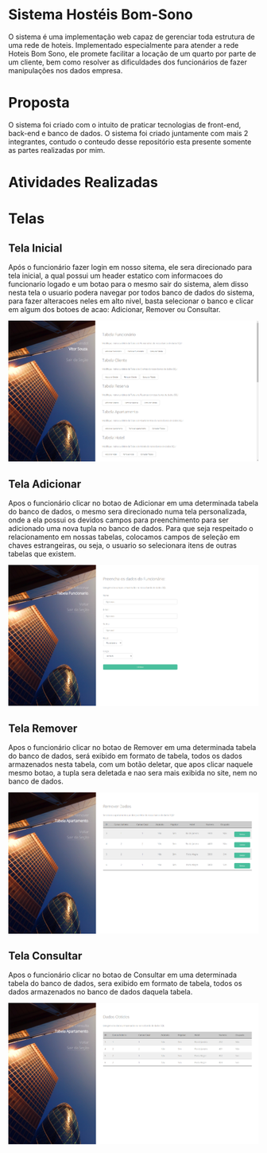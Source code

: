 # Sistema Hostéis Bom-Sono

O sistema é uma implementação web capaz de gerenciar toda estrutura de uma rede de hoteis. Implementado especialmente para atender a rede Hoteis Bom Sono, 
ele promete facilitar a locação de um quarto por parte de um cliente, bem como resolver as dificuldades dos funcionários de fazer manipulações nos dados 
empresa. 

# Proposta

O sistema foi criado com o intuito de praticar tecnologias de front-end, back-end e banco de dados. O sistema foi criado juntamente com mais 2 integrantes,
contudo o conteudo desse repositório esta presente somente as partes realizadas por mim. 

# Atividades Realizadas

# Telas 

## Tela Inicial

Após o funcionário fazer login em nosso sitema, ele sera direcionado para tela inicial, a qual possui um header estatico com informacoes do funcionario logado e um botao para o mesmo sair do sistema, alem disso nesta tela o usuario podera navegar por todos banco de dados do sistema, para fazer alteracoes neles em alto nivel, basta selecionar o banco e clicar em algum dos botoes de acao: Adicionar, Remover ou Consultar.

![alt text](https://github.com/rafazardo/RepositorioImagens/blob/main/tela_inicial.png)

## Tela Adicionar

Apos o funcionário clicar no botao de Adicionar em uma determinada tabela do banco de dados, o mesmo sera direcionado numa tela personalizada, onde a ela possui os devidos campos para preenchimento para ser adicionado uma nova tupla no banco de dados. Para que seja respeitado o relacionamento em nossas tabelas, colocamos campos de seleção em chaves estrangeiras, ou seja, o usuario so selecionara itens de outras tabelas que existem.

![alt text](https://github.com/rafazardo/RepositorioImagens/blob/main/tela_adicionar.png)

## Tela Remover

Apos o funcionário clicar no botao de Remover em uma determinada tabela do banco de dados, será exibido em formato de tabela, todos os dados armazenados nesta tabela, com um botão deletar, que apos clicar naquele mesmo botao, a tupla sera deletada e nao sera mais exibida no site, nem no banco de dados.  

![alt text](https://github.com/rafazardo/RepositorioImagens/blob/main/tela_remover.png)

## Tela Consultar

Apos o funcionário clicar no botao de Consultar em uma determinada tabela do banco de dados, sera exibido em formato de tabela, todos os dados armazenados no banco de dados daquela tabela.

![alt text](https://github.com/rafazardo/RepositorioImagens/blob/main/tela_consultar.png)

